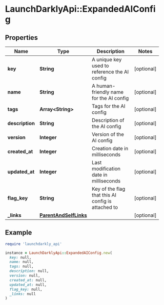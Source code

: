 # LaunchDarklyApi::ExpandedAIConfig

## Properties

| Name | Type | Description | Notes |
| ---- | ---- | ----------- | ----- |
| **key** | **String** | A unique key used to reference the AI config | [optional] |
| **name** | **String** | A human-friendly name for the AI config | [optional] |
| **tags** | **Array&lt;String&gt;** | Tags for the AI config | [optional] |
| **description** | **String** | Description of the AI config | [optional] |
| **version** | **Integer** | Version of the AI config | [optional] |
| **created_at** | **Integer** | Creation date in milliseconds | [optional] |
| **updated_at** | **Integer** | Last modification date in milliseconds | [optional] |
| **flag_key** | **String** | Key of the flag that this AI config is attached to | [optional] |
| **_links** | [**ParentAndSelfLinks**](ParentAndSelfLinks.md) |  | [optional] |

## Example

```ruby
require 'launchdarkly_api'

instance = LaunchDarklyApi::ExpandedAIConfig.new(
  key: null,
  name: null,
  tags: null,
  description: null,
  version: null,
  created_at: null,
  updated_at: null,
  flag_key: null,
  _links: null
)
```

